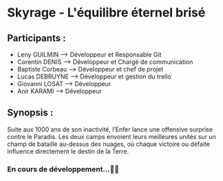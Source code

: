 # Skyrage - L'équilibre éternel brisé

## Participants : 
- Leny GUILMIN --> Développeur et Responsable Git
- Corentin DENIS --> Développeur et Chargé de communication
- Baptiste Corbeau --> Développeur et chef de projet
- Lucas DEBRUYNE --> Développeur et gestion du trello
- Giovanni LOSAT --> Développeur
- Anir KARAMI --> Développeur

## Synopsis : 
Suite aux 1000 ans de son inactivité, l’Enfer lance une offensive surprise contre le Paradis. 
Les deux camps envoient leurs meilleures unités sur un champ de bataille au-dessus des nuages, 
où chaque victoire ou défaite influence directement le destin de la Terre.

### En cours de développement...🧑‍💻
